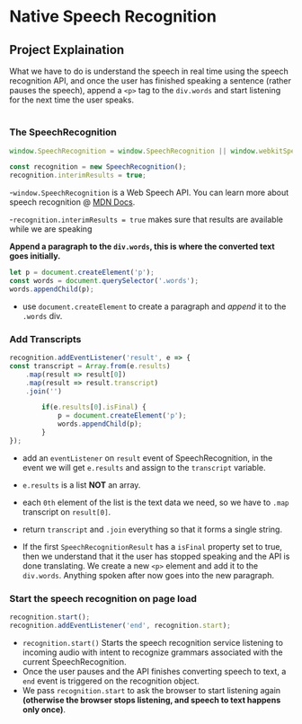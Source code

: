 # Native Speech Recognition

## Project Explaination

What we have to do is understand the speech in real time using the speech recognition API, and once the user has finished speaking a sentence (rather pauses the speech), append a `<p>` tag to the `div.words` and start listening for the next time the user speaks.

#

### The SpeechRecognition

```Javascript
window.SpeechRecognition = window.SpeechRecognition || window.webkitSpeechRecognition;

const recognition = new SpeechRecognition();
recognition.interimResults = true;
```

-`window.SpeechRecognition` is a Web Speech API. You can learn more about speech recognition @ [MDN Docs](https://developer.mozilla.org/en-US/docs/Web/API/SpeechRecognition).

-`recognition.interimResults = true` makes sure that results are available while we are speaking

**Append a paragraph to the `div.words`, this is where the converted text goes initially.**

```Javascript
let p = document.createElement('p');
const words = document.querySelector('.words');
words.appendChild(p);
```

- use `document.createElement` to create a paragraph and _append_ it to the `.words` div.

### Add Transcripts

```JavaScript
recognition.addEventListener('result', e => {
const transcript = Array.from(e.results)
    .map(result => result[0])
    .map(result => result.transcript)
    .join('')

        if(e.results[0].isFinal) {
            p = document.createElement('p');
            words.appendChild(p);
        }
});
```

- add an `eventListener` on `result` event of SpeechRecognition, in the event we will get `e.results` and assign to the `transcript` variable.

- `e.results` is a list **NOT** an array.

- each `0th` element of the list is the text data we need, so we have to `.map` transcript on `result[0]`.

- return `transcript` and `.join` everything so that it forms a single string.

- If the first `SpeechRecognitionResult` has a `isFinal` property set to true, then we understand that it the user has stopped speaking and the API is done translating. We create a new `<p>` element and add it to the `div.words`. Anything spoken after now goes into the new paragraph.

### Start the speech recognition on page load

```Javascript
recognition.start();
recognition.addEventListener('end', recognition.start);
```

- `recognition.start()` Starts the speech recognition service listening to incoming audio with intent to recognize grammars associated with the current SpeechRecognition.
- Once the user pauses and the API finishes converting speech to text, a `end` event is triggered on the recognition object.
- We pass `recognition.start` to ask the browser to start listening again **(otherwise the browser stops listening, and speech to text happens only once)**.

